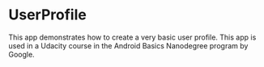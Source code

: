 # UserProfile
This app demonstrates how to create a very basic user profile. This app is used in a Udacity course in the Android Basics Nanodegree program by Google.
